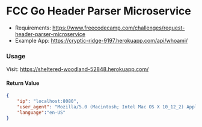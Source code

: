 # FCC Go Header Parser Microservice

* Requirements: https://www.freecodecamp.com/challenges/request-header-parser-microservice
* Example App: https://cryptic-ridge-9197.herokuapp.com/api/whoami/

### Usage
Visit: https://sheltered-woodland-52848.herokuapp.com/

#### Return Value
```json
{
    "ip": "localhost:8080",
    "user_agent": "Mozilla/5.0 (Macintosh; Intel Mac OS X 10_12_2) AppleWebKit/537.36 (KHTML, like Gecko) Chrome/55.0.2883.95 Safari/537.36",
    "language":"en-US"
}
```
